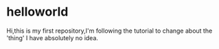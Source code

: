# helloworld
Hi,this is my first repository,I'm following the tutorial to change about the 'thing' 
I have absolutely no idea. 
